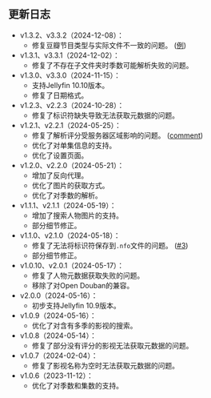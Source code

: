 ## 更新日志
- v1.3.2、v3.3.2（2024-12-08）：
  - 修复豆瓣节目类型与实际文件不一致的问题。 ([例](https://movie.douban.com/subject/35952098/))
- v1.3.1、v3.3.1（2024-12-02）：
  - 修复了不存在子文件夹时季数可能解析失败的问题。
- v1.3.0、v3.3.0（2024-11-15）：
  - 支持Jellyfin 10.10版本。
  - 修复了日期格式。
- v1.2.3、v2.2.3（2024-10-28）：
  - 修复了标识符缺失导致无法获取元数据的问题。
- v1.2.1、v2.2.1（2024-05-25）：
  - 修复了解析评分受服务器区域影响的问题。 ([comment](https://github.com/Xzonn/xzonn.github.io/discussions/22#discussioncomment-9545154))
  - 优化了对单集信息的支持。
  - 优化了设置页面。
- v1.2.0、v2.2.0（2024-05-21）：
  - 增加了反向代理。
  - 优化了图片的获取方式。
  - 优化了对季数的解析。
- v1.1.1、v2.1.1（2024-05-19）：
  - 增加了搜索人物图片的支持。
  - 部分细节修正。
- v1.1.0、v2.1.0（2024-05-18）：
  - 修复了无法将标识符保存到`.nfo`文件的问题。 ([#3](https://github.com/Xzonn/JellyfinPluginDouban/issues/3))
  - 部分细节修正。
- v1.0.10、v2.0.1（2024-05-17）：
  - 修复了人物元数据获取失败的问题。
  - 移除了对Open Douban的兼容。
- v2.0.0（2024-05-16）：
  - 初步支持Jellyfin 10.9版本。
- v1.0.9（2024-05-16）：
  - 优化了对含有多季的影视的搜索。
- v1.0.8（2024-05-14）：
  - 修复了部分没有评分的影视无法获取元数据的问题。
- v1.0.7（2024-02-04）：
  - 修复了影视名称为空时无法获取元数据的问题。
- v1.0.6（2023-11-12）：
  - 优化了对季数和集数的支持。
